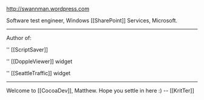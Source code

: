 

http://swannman.wordpress.com

Software test engineer, Windows [[SharePoint]] Services, Microsoft.

----

Author of:

 '' [[ScriptSaver]]

 '' [[DoppleViewer]] widget

 '' [[SeattleTraffic]] widget

----

Welcome to [[CocoaDev]], Matthew. Hope you settle in here :) -- [[KritTer]]